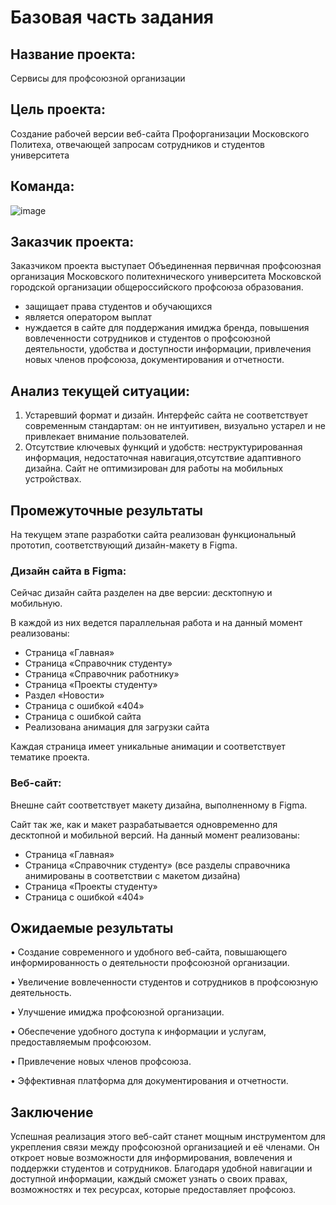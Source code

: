 # Базовая часть задания
## Название проекта: 
Сервисы для профсоюзной организации
##  Цель проекта:
Создание рабочей версии веб-сайта Профорганизации Московского Политеха, отвечающей запросам сотрудников и студентов университета

##  Команда:

![image](https://github.com/user-attachments/assets/a043f888-4e3e-476c-bcc8-c8df7e9d8b15)


## Заказчик проекта:
Заказчиком проекта выступает Объединенная первичная профсоюзная организация Московского политехнического университета Московской городской организации общероссийского профсоюза образования.
- защищает права студентов и обучающихся
- является оператором выплат
- нуждается в сайте для поддержания имиджа бренда, повышения вовлеченности сотрудников и студентов о профсоюзной деятельности, удобства и доступности информации, привлечения новых членов профсоюза, документирования и отчетности.

##  Анализ текущей ситуации:
1. Устаревший формат и дизайн. Интерфейс сайта не соответствует
современным стандартам: он не интуитивен, визуально устарел и не привлекает
внимание пользователей.
2. Отсутствие ключевых функций и удобств: неструктурированная информация, недостаточная навигация,отсутствие адаптивного дизайна. Сайт не оптимизирован для работы на
мобильных устройствах.


## Промежуточные результаты
На текущем этапе разработки сайта реализован функциональный
прототип, соответствующий дизайн-макету в Figma.

### Дизайн сайта в Figma:
Сейчас дизайн сайта разделен на две версии: десктопную и
мобильную.

В каждой из них ведется параллельная работа и на данный момент
реализованы:
* Страница «Главная»
* Страница «Справочник студенту»
* Страница «Справочник работнику»
* Страница «Проекты студенту»
* Раздел «Новости»
* Страница с ошибкой «404»
* Страница с ошибкой сайта
* Реализована анимация для загрузки сайта

Каждая страница имеет уникальные анимации и соответствует
тематике проекта.

### Веб-сайт:
Внешне сайт соответствует макету дизайна, выполненному в Figma.

Сайт так же, как и макет разрабатывается одновременно для десктопной и
мобильной версий. На данный момент реализованы:
* Страница «Главная»
* Страница «Справочник студенту» (все разделы справочника
анимированы в соответствии с макетом дизайна)
* Страница «Проекты студенту»
* Страница с ошибкой «404»
##  Ожидаемые результаты
• Создание современного и удобного веб-сайта, повышающего информированность о деятельности профсоюзной организации.

• Увеличение вовлеченности студентов и сотрудников в профсоюзную деятельность.

• Улучшение имиджа профсоюзной организации.

• Обеспечение удобного доступа к информации и услугам, предоставляемым профсоюзом.

• Привлечение новых членов профсоюза.

• Эффективная платформа для документирования и отчетности.

## Заключение
Успешная реализация этого веб-сайт станет мощным инструментом для укрепления связи между профсоюзной организацией и её членами. Он откроет новые возможности для информирования, вовлечения и поддержки студентов и сотрудников. Благодаря удобной навигации и доступной информации, каждый сможет узнать о своих правах, возможностях и тех ресурсах, которые предоставляет профсоюз.

